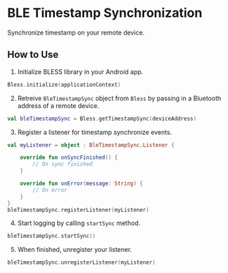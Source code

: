 # BLE Timestamp Synchronization
Synchronize timestamp on your remote device.

## How to Use
1. Initialize BLESS library in your Android app.
```Kotlin
Bless.initialize(applicationContext)
```
2. Retreive `BleTimestampSync` object from `Bless` by passing in a Bluetooth address of a remote device.
```Kotlin
val bleTimestampSync = Bless.getTimestampSync(deviceAddress)
```
3. Register a listener for timestamp synchronize events.
```Kotlin
val myListener = object : BleTimestampSync.Listener {

    override fun onSyncFinished() {
        // On sync finished
    }

    override fun onError(message: String) {
        // On error
    }
}
bleTimestampSync.registerListener(myListener)
```
4. Start logging by calling `startSync` method.
```Kotlin
bleTimestampSync.startSync()
```
5. When finished, unregister your listener.
```Kotlin
bleTimestampSync.unregisterListener(myListener)
```
